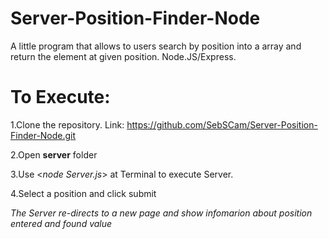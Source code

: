 # Server-Position-Finder-Node
A little program that allows to users search by position into a array and return the element at given position.
Node.JS/Express.

# To Execute:

1.Clone the repository. Link: https://github.com/SebSCam/Server-Position-Finder-Node.git

2.Open **server** folder

3.Use <*node Server.js*> at Terminal to execute Server.

4.Select a position and click submit

*The Server re-directs to a new page and show infomarion about position entered and found value*
